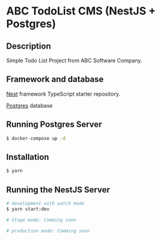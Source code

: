 
# ABC TodoList CMS (NestJS + Postgres)

## Description

Simple Todo List Project from ABC Software Company.
## Framework and database
[Nest](https://github.com/nestjs/nest) framework TypeScript starter repository.

[Postgres](https://www.postgresql.org/) database

## Running Postgres Server
```bash
$ docker-compose up -d
```

## Installation

```bash
$ yarn
```

## Running the NestJS Server

```bash
# development with watch mode
$ yarn start:dev

# Stage mode: Comming soon

# production mode: Comming soon

```



